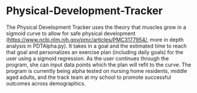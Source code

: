 # Physical-Development-Tracker
The Physical Development Tracker uses the theory that muscles grow in a sigmoid curve to allow for safe physical development (https://www.ncbi.nlm.nih.gov/pmc/articles/PMC3177954/, more in depth analysis in PDTAlpha.py). It takes in a goal and the estimated time to reach that goal and personalizes an exercise plan (including daily goals) for the user using a sigmoid regression. As the user continues through the program, she can input data points which the plan will refit to the curve. The program is currently being alpha tested on nursing home residents, middle aged adults, and the track team at my school to promote successful outcomes across demographics.
